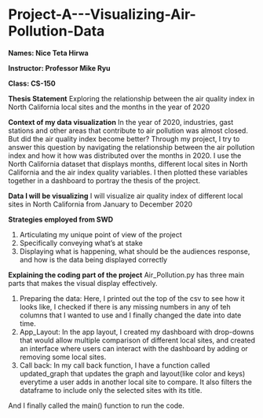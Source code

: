 # Project-A---Visualizing-Air-Pollution-Data

**Names: Nice Teta Hirwa**

**Instructor: Professor Mike Ryu**

**Class: CS-150**

**Thesis Statement**
Exploring the relationship between the air quality index in North California local sites and the months in the year of 2020

**Context of my data visualization**
In the year of 2020, industries, gast stations and other areas that contribute to air pollution was almost closed.
But did the air quality index become better? Through my project, I try to answer this question by navigating the relationship between the
air pollution index and how it how was distributed over the months in 2020. I use the North California dataset that displays months, different local 
sites in North California and the air index quality variables. I then plotted these variables together in a dashboard to portray the thesis of the project.

**Data I will be visualizing**
I will visualize air quality index of different local sites in North California from January to December 2020

**Strategies employed from SWD**
1.  Articulating my unique point of view of the project
2. Specifically conveying what’s at stake
3. Displaying what is happening, what should be the audiences response, and how is the data being displayed correctly

**Explaining the coding part of the project**
Air_Pollution.py has three main parts that makes the visual display effectively. 
1. Preparing the data: Here, I printed out the top of the csv to see how it looks like, I checked if there is any missing numbers in any of teh columns that I wanted to use
and I finally changed the date into date time. 
2. App_Layout: In the app layout, I created my dashboard with drop-downs that would allow multiple comparison of different 
local sites, and created an interface where users can interact with the dashboard by adding or removing some local sites.
3. Call back: In my call back function, I have a function called updated_graph that updates the graph and layout(like color and keys) everytime a user adds in another local site to compare. It also
filters the dataframe to include only the selected sites with its title. 

And I finally called the main() function to run the code.


